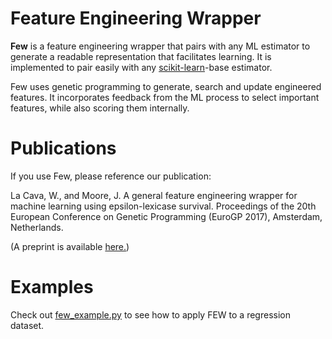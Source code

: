 Feature Engineering Wrapper
===
**Few** is a feature engineering wrapper that pairs with any ML estimator to generate a readable representation that facilitates learning. It is implemented to pair easily with any [scikit-learn](http://sklearn.org)-base estimator. 

Few uses genetic programming to generate, search and update engineered features. It incorporates feedback from the ML process to select important features, while also scoring them internally. 

Publications
===
If you use Few, please reference our publication:

La Cava, W., and Moore, J. A general feature engineering wrapper for machine learning using epsilon-lexicase survival. Proceedings of the 20th European Conference on Genetic Programming (EuroGP 2017), Amsterdam, Netherlands.

(A preprint is available [here.](http://williamlacava.com/pubs/evostar_few_lacava.pdf)) 


Examples
===
Check out [few_example.py](http://github.com/lacava/few/tree/master/docs/few_example.py) to see how to apply FEW to a regression dataset. 



